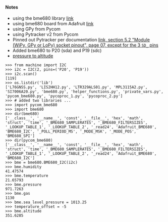 #### Notes
* using the bme680 library [link](https://github.com/robert-hh/BME680-Micropython)
* using bme680  board from Adafruit [link](https://learn.adafruit.com/adafruit-bme680-humidity-temperature-barometic-pressure-voc-gas/arduino-wiring-test)
* using GPy from Pycom
* using Pytracker v2 from Pycom
* Pinned out Pytracker per documentation [link, section 5.2 "Module (WiPy, GPy or LoPy) socket pinout", page 07, except for the 3 `SD_` pins](https://docs.pycom.io/gitbook/assets/PyTrack2X_specsheet.pdf)
* Added bme680 to P20 (sda) and P19 (sdc)
* [pressure to altitude](https://cdn-learn.adafruit.com/downloads/pdf/adafruit-bme680-humidity-temperature-barometic-pressure-voc-gas.pdf)

```
>>> from machine import I2C
>>> i2c = I2C(2, pins=('P20', 'P19'))
>>> i2c.scan()
[119]
>>> os.listdir('lib')
['L76GNSS.py', 'LIS2HH12.py', 'LTR329ALS01.py', 'MPL3115A2.py', 'SI7006A20.py', 'bme680.py', 'helper_functions.py', 'private_vars.py', 'pycom_bme680.py', 'pycoproc_1.py', 'pycoproc_2.py']
>>> # added two libraries ...
>>> import pycom_bme680
>>> import bme680
>>> dir(bme680)
['__class__', '__name__', 'const', '__file__', 'hex', 'math', 'struct', 'time', '_BME680_SAMPLERATES', '_BME680_FILTERSIZES', '_LOOKUP_TABLE_1', '_LOOKUP_TABLE_2', '_read24', 'Adafruit_BME680', 'BME680_I2C', '_POLL_PERIOD_MS', '_MODE_MSK', '_MODE_POS', 'BME680_SPI']
>>> dir(pycom_bme680)
['__class__', '__name__', 'const', '__file__', 'hex', 'math', 'struct', 'time', '_BME680_SAMPLERATES', '_BME680_FILTERSIZES', '_LOOKUP_TABLE_1', '_LOOKUP_TABLE_2', '_read24', 'Adafruit_BME680', 'BME680_I2C']
>>> bme = bme680.BME680_I2C(i2c)
>>> bme.humidity
41.47574
>>> bme.temperature
21.65793
>>> bme.pressure
971.7263
>>> bme.gas
1130
>>> bme.sea_level_pressure = 1013.25
>>> temperature_offset = -5
>>> bme.altitude
351.6285

```
